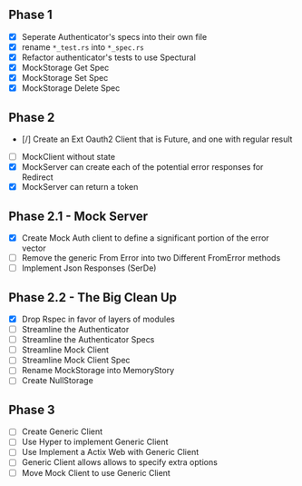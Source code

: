 Phase 1
----
- [x] Seperate Authenticator's specs into their own file
- [x] rename `*_test.rs` into `*_spec.rs`
- [x] Refactor authenticator's tests to use Spectural
- [x] MockStorage Get Spec
- [x] MockStorage Set Spec
- [x] MockStorage Delete Spec

Phase 2
----
- [/] Create an Ext Oauth2 Client that is Future, and 
  one with regular result
- [ ] MockClient without state
- [X] MockServer can create each of the potential error responses for Redirect
- [X] MockServer can return a token

Phase 2.1 - Mock Server
----
- [x] Create Mock Auth client to define a significant portion of the error vector
- [ ] Remove the generic From Error into two Different FromError methods 
- [ ] Implement Json Responses (SerDe)

Phase 2.2 - The Big Clean Up
----
- [X] Drop Rspec in favor of layers of modules
- [ ] Streamline the Authenticator
- [ ] Streamline the Authenticator Specs
- [ ] Streamline Mock Client
- [ ] Streamline Mock Client Spec
- [ ] Rename MockStorage into MemoryStory
- [ ] Create NullStorage

Phase 3
----
- [ ] Create Generic Client
- [ ] Use Hyper to implement Generic Client
- [ ] Use Implement a Actix Web with Generic Client
- [ ] Generic Client allows allows to specify extra options
- [ ] Move Mock Client to use Generic Client
